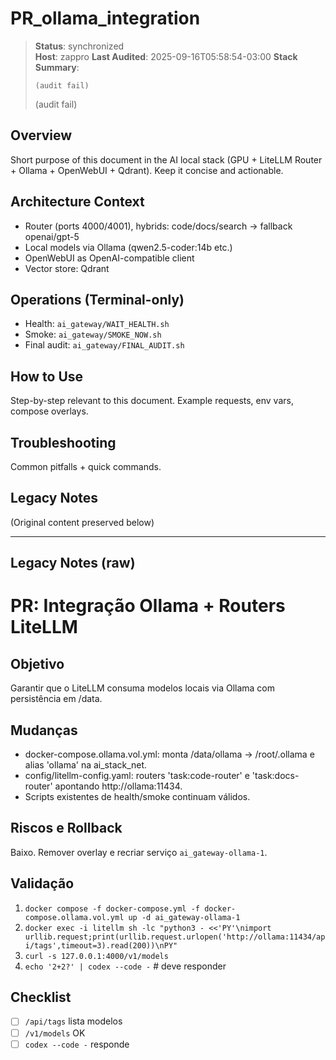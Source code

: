 # PR_ollama_integration

> **Status**: synchronized  
> **Host**: zappro
> **Last Audited**: 2025-09-16T05:58:54-03:00
> **Stack Summary**:  
> ```
> (audit fail)
> ```
> (audit fail)

## Overview
Short purpose of this document in the AI local stack (GPU + LiteLLM Router + Ollama + OpenWebUI + Qdrant). Keep it concise and actionable.

## Architecture Context
- Router (ports 4000/4001), hybrids: code/docs/search → fallback openai/gpt-5  
- Local models via Ollama (qwen2.5-coder:14b etc.)
- OpenWebUI as OpenAI-compatible client  
- Vector store: Qdrant

## Operations (Terminal-only)
- Health: `ai_gateway/WAIT_HEALTH.sh`  
- Smoke: `ai_gateway/SMOKE_NOW.sh`  
- Final audit: `ai_gateway/FINAL_AUDIT.sh`

## How to Use
Step-by-step relevant to this document. Example requests, env vars, compose overlays.

## Troubleshooting
Common pitfalls + quick commands.

## Legacy Notes
(Original content preserved below)

----
## Legacy Notes (raw)

# PR: Integração Ollama + Routers LiteLLM

## Objetivo
Garantir que o LiteLLM consuma modelos locais via Ollama com persistência em /data.

## Mudanças
- docker-compose.ollama.vol.yml: monta /data/ollama -> /root/.ollama e alias 'ollama' na ai_stack_net.
- config/litellm-config.yaml: routers 'task:code-router' e 'task:docs-router' apontando http://ollama:11434.
- Scripts existentes de health/smoke continuam válidos.

## Riscos e Rollback
Baixo. Remover overlay e recriar serviço `ai_gateway-ollama-1`.

## Validação
1. `docker compose -f docker-compose.yml -f docker-compose.ollama.vol.yml up -d ai_gateway-ollama-1`
2. `docker exec -i litellm sh -lc "python3 - <<'PY'\nimport urllib.request;print(urllib.request.urlopen('http://ollama:11434/api/tags',timeout=3).read(200))\nPY"`
3. `curl -s 127.0.0.1:4000/v1/models`
4. `echo '2+2?' | codex --code -`  # deve responder

## Checklist
- [ ] `/api/tags` lista modelos
- [ ] `/v1/models` OK
- [ ] `codex --code -` responde
